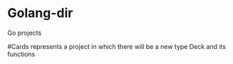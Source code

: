 # Golang-dir
Go projects

#Cards represents a project in which there will be a new type Deck and its functions
